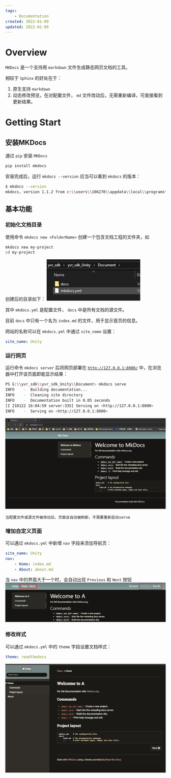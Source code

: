 ```yaml
---
tags:
    - Documentation
created: 2022-01-09
updated: 2022-01-09
---
```


# Overview

`MKDocs` 是一个支持用 `markdown` 文件生成静态网页文档的工具。

相较于 `Sphinx` 的好处在于：

1.  原生支持 `markdown`
2.  动态修改预览，在对配置文件， `md` 文件改动后，无需重新编译，可直接看到更新结果。


# Getting Start

## 安装MKDocs

通过 `pip` 安装 `MKDocs`
```bash
pip install mkdocs
```

安装完成后，运行 `mkdocs --version` 应当可以看到 `mkdocs` 的版本：
```bash
$ mkdocs --version
mkdocs, version 1.1.2 from c:\\users\\106270\\appdata\\local\\programs\\python\\python39\\lib\\site-packages\\mkdocs (Python 3.9)
```

## 基本功能

### 初始化文档目录

使用命令 `mkdocs new <FolderName>` 创建一个包含文档工程的文件夹，如
```bash
mkdocs new my-project
cd my-project
```

创建后的目录如下：
![|300](assets/Tools%20-%20MKDocs/image-20220109164730715.png)

其中 `mkdocs.yml` 是配置文件， `docs` 中是所有文档的源文件。

目前 `docs` 中只有一个名为 `index.md` 的文件，用于显示首页的信息。

网站的名称可以在 `mkdocs.yml` 中通过 `site_name` 设置：
```yaml
site_name: Unity
```

### 运行网页

运行命令 `mkdocs server` 后将网页部署在 [`http://127.0.0.1:8000/`](http://127.0.0.1:8000/) 中，在浏览器中打开该页面即能显示结果：
```bash
PS G:\\yvr_sdk\\yvr_sdk_Unity\\Document> mkdocs serve
INFO    -  Building documentation...
INFO    -  Cleaning site directory
INFO    -  Documentation built in 0.05 seconds
[I 210122 16:04:59 server:335] Serving on <http://127.0.0.1:8000>
INFO    -  Serving on <http://127.0.0.1:8000>
```

![](assets/Tools%20-%20MKDocs/image-20220109164800373.png)

```ad-note
当配置文件或源文件被改动后，页面会自动被刷新，不需要重新启动serve
```

### 增加自定义页面

可以通过 `mkdocs.yml` 中新增 `nav` 字段来添加导航页：
```yaml
site_name: Unity
nav:
    - Home: index.md
    - About: about.md
```

当 `nav` 中的界面大于一个时，会自动出现 `Previous` 和 `Next` 按钮
![](assets/Tools%20-%20MKDocs/image-20220109164854446.png)

### 修改样式

可以通过 `mkdocs.yml` 中的 `theme` 字段设置文档样式：
```yaml
theme: readthedocs
```

![](assets/Tools%20-%20MKDocs/image-20220109164936100.png)


